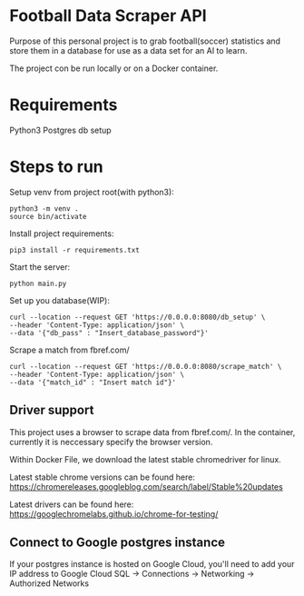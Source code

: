 # Football Data Scraper API

Purpose of this personal project is to grab football(soccer) statistics and store them in a database for use as a data set for an AI to learn.

The project con be run locally or on a Docker container.

# Requirements

Python3
Postgres db setup

# Steps to run

Setup venv from project root(with python3):
```
python3 -m venv .
source bin/activate
```

Install project requirements:

```pip3 install -r requirements.txt```

Start the server:

```python main.py```

Set up you database(WIP):
``` 
curl --location --request GET 'https://0.0.0.0:8080/db_setup' \
--header 'Content-Type: application/json' \
--data '{"db_pass" : "Insert_database_password"}'
```

Scrape a match from fbref.com/

```
curl --location --request GET 'https://0.0.0.0:8080/scrape_match' \
--header 'Content-Type: application/json' \
--data '{"match_id" : "Insert match id"}'
```

## Driver support

This project uses a browser to scrape data from fbref.com/. In the container, currently it is neccessary specify the browser version.

Within Docker File, we download the latest stable chromedriver for linux.

Latest stable chrome versions can be found here: https://chromereleases.googleblog.com/search/label/Stable%20updates

Latest drivers can be found here: https://googlechromelabs.github.io/chrome-for-testing/


## Connect to Google postgres instance

If your postgres instance is hosted on Google Cloud, you'll need to add your IP address to Google Cloud SQL -> Connections -> Networking -> Authorized Networks